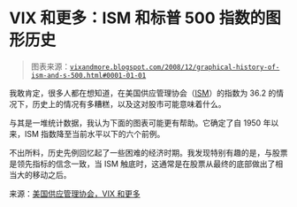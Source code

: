 <!--yml

分类：未分类

日期：2024-05-18 18:13:01

-->

# VIX 和更多：ISM 和标普 500 指数的图形历史

> 图表来源：[`vixandmore.blogspot.com/2008/12/graphical-history-of-ism-and-s-500.html#0001-01-01`](http://vixandmore.blogspot.com/2008/12/graphical-history-of-ism-and-s-500.html#0001-01-01)

我敢肯定，很多人都在想知道，在美国供应管理协会（[ISM](http://vixandmore.blogspot.com/search/label/ISM)）的指数为 36.2 的情况下，历史上的情况有多糟糕，以及这对股市可能意味着什么。

与其是一堆统计数据，我认为下面的图表可能更有帮助。它确定了自 1950 年以来，ISM 指数降至当前水平以下的六个前例。

不出所料，历史先例回忆起了一些困难的经济时期。我发现特别有趣的是，与股票是领先指标的信念一致，当 ISM 触底时，这通常是在股票从最终的底部做出了相当大的移动之后。

来源：[美国供应管理协会，VIX 和更多](http://vixandmore.blogspot.com/2008/12/graphical-history-of-ism-and-s-500.html#0001-01-01)
